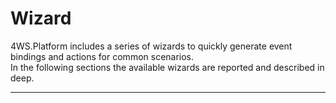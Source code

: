 # Wizard

4WS.Platform includes a series of wizards to quickly generate event bindings and actions for common scenarios.  
In the following sections the available wizards are reported and described in deep.

---



